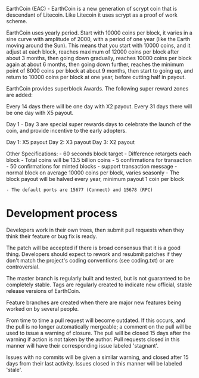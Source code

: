 EarthCoin (EAC) - EarthCoin is a new generation of scrypt coin that is descendant of Litecoin. Like Litecoin it uses scrypt as a proof of work scheme.

EarthCoin uses yearly period. Start with 10000 coins per block, it varies in a sine curve with amplitude of 2000, with a period of one year (like the Earth moving around the Sun). This means that you start with 10000 coins, and it adjust at each block, reaches maximum of 12000 coins per block after about 3 months, then going down gradually, reaches 10000 coins per block again at about 6 months, then going down further, reaches the minimum point of 8000 coins per block at about 9 months, then start to going up, and return to 10000 coins per block at one year, before cutting half in payout.

EarthCoin provides superblock Awards. The following super reward zones are added:

Every 14 days there will be one day with X2 payout.
Every 31 days there will be one day with X5 payout.

Day 1 - Day 3 are special super rewards days to celebrate the launch of the coin, and provide incentive to the early adopters.

Day 1: X5 payout
Day 2: X3 payout
Day 3: X2 payout

Other Specifications:
	- 60 seconds block target
	- Difference retargets each block
	- Total coins will be 13.5 billion coins
	- 5 confirmations for transaction
	- 50 confirmations for minted blocks
	- support transaction message
	- normal block on average 10000 coins per block, varies seasonly
	- The block payout will be halved every year, minimum payout 1 coin per block

	- The default ports are 15677 (Connect) and 15678 (RPC)



Development process
===================

Developers work in their own trees, then submit pull requests when
they think their feature or bug fix is ready.

The patch will be accepted if there is broad consensus that it is a
good thing.  Developers should expect to rework and resubmit patches
if they don't match the project's coding conventions (see coding.txt)
or are controversial.

The master branch is regularly built and tested, but is not guaranteed
to be completely stable. Tags are regularly created to indicate new
official, stable release versions of EarthCoin.

Feature branches are created when there are major new features being
worked on by several people.

From time to time a pull request will become outdated. If this occurs, and
the pull is no longer automatically mergeable; a comment on the pull will
be used to issue a warning of closure. The pull will be closed 15 days
after the warning if action is not taken by the author. Pull requests closed
in this manner will have their corresponding issue labeled 'stagnant'.

Issues with no commits will be given a similar warning, and closed after
15 days from their last activity. Issues closed in this manner will be 
labeled 'stale'. 
